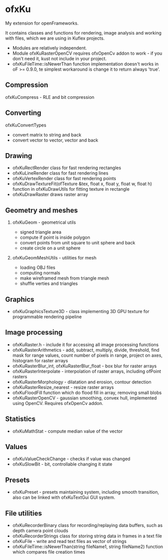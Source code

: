 # ofxKu
My extension for openFrameworks.

It contains classes and functions for rendering, image analysis and working with files, which we are using in Kuflex projects.
* Modules are relatively independent. 
* Module ofxKuRasterOpenCV requires ofxOpenCv addon to work - if you don't need it, kust not include in your project.
* ofxKuFileTime::isNewerThan function implementation doesn't works in oF >= 0.9.0, te simplest workaround is change it to return always 'true'.

## Compression
  ofxKuCompress - RLE and bit compression

## Converting
  ofxKuConvertTypes
   * convert matrix to string and back
   * convert vector<string> to vector<int>, vector<float> and back


## Drawing
* ofxKuRectRender class for fast rendering rectangles
* ofxKuLineRender class for fast rendering lines
* ofxKuVertexRender class for fast rendering points
* ofxKuDrawTextureFit(ofTexture &tex, float x, float y, float w, float h) function in ofxKuDrawUtils for fitting texture in rectangle
* ofxKuDrawRaster draws raster array

## Geometry and meshes
1. ofxKuGeom - geometrical utils
   * signed triangle area
   * compute if point is inside polygon
   * convert points from unit square to unit sphere and back
   * create circle on a unit sphere
   

2. ofxKuGeomMeshUtils - utilities for mesh
   * loading OBJ files
   * computing normals
   * make wireframed mesh from triangle mesh
   * shuffle verties and triangles

## Graphics
* ofxKuGraphicsTexture3D - class implementing 3D GPU texture for programmable rendering pipeline
   

## Image processing
* ofxKuRaster.h - include it for accessing all image processing functions
* ofxKuRasterArithmetics - add, subtract, multiply, divide, threshold, find mask for range values, 
count number of pixels in range, project on axes, histogram for raster arrays
* ofxKuRasterBlur_int, ofxKuRasterBlur_float - box blur for raster arrays
* ofxKuRasterInterpolate - interpolation of raster arrays, including ofPoint rasters
* ofxKuRasterMorphology - dilatation and erosion, contour detection
* ofxKuRasterResize_nearest - resize raster arrays
* ofxKuFloodFill function which do flood fill in array, removing small blobs
* ofxKuRasterOpenCV - gaussian smoothing, convex hull, implemented using OpenCV. Requires ofxOpenCv addon.

## Statistics
* ofxKuMathStat - compute median value of the vector

## Values
* ofxKuValueCheckChange - checks if value was changed
* ofxKuSlowBit - bit, controllable changing it state

## Presets
* ofxKuPreset - presets maintaining system, including smooth transition,
also can be linked with ofxKuTextGui GUI system.

## File utilities
* ofxKuRecorderBinary class for recording/replaying data buffers, such as depth camera point clouds
* ofxKuRecorderStrings class for storing string data in frames in a text file
* ofxKuFile - write and read text files as vector of strings
* ofxKuFileTime::isNewerThan(string fileName1, string fileName2) function which compares file creation times


